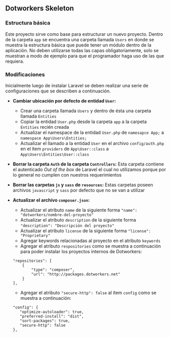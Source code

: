 ## Dotworkers Skeleton

### Estructura básica

Este proyecto sirve como base para estructurar un nuevo proyecto. Dentro de la carpeta ```app``` se encuentra una carpeta 
llamada ```Users``` en donde se muestra la estructura básica que puede tener un módulo dentro de la aplicación. 
No deben utilizarse todas las capas obligatoriamente, solo se muestran a modo de ejemplo para que el programador haga 
uso de las que requiera.

### Modificaciones

Inicialmente luego de instalar Laravel se deben  realizar una serie de configuraciones que se describen a continuación.

- **Cambiar ubicación por defecto de entidad ```User```:**
    
    - Crear una carpeta llamada ```Users``` y dentro de ésta una carpeta llamada ```Entities```
    - Copiar la entidad ```User.php``` desde la carpeta ```app``` a la carpeta ```Entities``` recién creada
    - Actualizar el namespace de la entidad ```User.php``` de ```namesapce App;``` a ```namespace App\Users\Entities;```
    - Actualizar el llamado a la entidad ```User``` en el archivo ```config/auth.php``` en el ítem ```providers``` de 
    ```App\User::class``` a ```App\Users\Entities\User::class```
    
- **Borrar la carpeta ```Auth``` de la carpeta ```Controllers```:** Esta carpeta contiene el autenticado *Out of the box* 
de Laravel el cual no utilizamos porque por lo general no cumplen con nuestros requerimientos

- **Borrar las carpetas ```js``` y ```sass``` de ```resources```:** Estas carpetas poseen archivos ```javascript``` y 
```sass``` por defecto que no se van a utilizar

- **Actualizar el archivo ```composer.json```:**

    - Actualizar el atributo ```name``` de la siguiente forma ```"name": "dotworkers/nombre-del-proyecto"```
    - Actualizar el atributo ```description``` de la siguiente forma ```"description": "Descripción del proyecto"```
    - Actualizar el atributo ```license``` de la siguiente forma ```"license": "Proprietary"```
    - Agregar keywords relacionadas al proyecto en el atributo ```keywords```
    - Agregar el atributo ```respositories```  como se muestra a continuación para poder instalar los proyectos internos
    de Dotworkers:
    ```
    "repositories": [
        {
            "type": "composer",
            "url": "http://packages.dotworkers.net"
        }
    ],
    ```
    - Agregar el atributo ```"secure-http": false``` al ítem ```config``` como se muestra a continuación:
     ```
    "config": {
        "optimize-autoloader": true,
        "preferred-install": "dist",
        "sort-packages": true,
        "secure-http": false
    },
   ```
